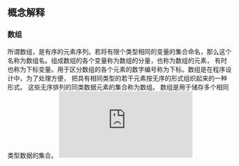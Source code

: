 ## 概念解释
### 数组
所谓数组，是有序的元素序列。若将有限个类型相同的变量的集合命名，那么这个名称为数组名。组成数组的各个变量称为数组的分量，也称为数组的元素，
有时也称为下标变量。用于区分数组的各个元素的数字编号称为下标。数组是在程序设计中，为了处理方便， 把具有相同类型的若干元素按无序的形式组织起来的一种形式。
这些无序排列的同类数据元素的集合称为数组。 数组是用于储存多个相同类型数据的集合。
![题目1](https://github.com/xwr96/LeetCode-algorithm/blob/master/1%E3%80%81%E6%95%B0%E7%BB%84%E3%80%81%E6%A0%88%E3%80%81%E9%98%9F%E5%88%97/001.py)
